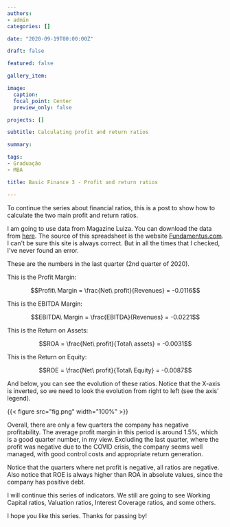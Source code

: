 ```yaml
---
authors:
- admin
categories: []

date: "2020-09-19T00:00:00Z"

draft: false

featured: false

gallery_item: 

image:
  caption: 
  focal_point: Center
  preview_only: false

projects: []

subtitle: Calculating profit and return ratios

summary: 

tags:
- Graduação
- MBA

title: Basic Finance 3 - Profit and return ratios

---
```


To continue the series about financial ratios, this is a post to show how to calculate the two main profit and return ratios.

I am going to use data from Magazine Luiza. You can download the data from [here](https://doi.org/10.7910/DVN/U6GZYM). The source of this spreadsheet is the website [Fundamentus.com](https://www.fundamentus.com.br/). I can't be sure this site is always correct. But in all the times that I checked, I've never found an error.

These are the numbers in the last quarter (2nd quarter of 2020). 

This is the Profit Margin:

$$Profit\ Margin  = \frac{Net\ profit}{Revenues} = -0.0116$$

This is the EBITDA Margin:

$$EBITDA\ Margin  = \frac{EBITDA}{Revenues} = -0.0221$$

This is the Return on Assets:

$$ROA  = \frac{Net\ profit}{Total\ assets} = -0.0031$$

This is the Return on Equity:

$$ROE  = \frac{Net\ profit}{Total\ Equity} = -0.0087$$





And below, you can see the evolution of these ratios. Notice that the X-axis is inverted, so we need to look the evolution from right to left (see the axis' legend).


{{< figure src="fig.png" width="100%" >}}


Overall, there are only a few quarters the company has negative profitability. The average profit margin in this period is around 1.5%, which is a good quarter number, in my view. Excluding the last quarter, where the profit was negative due to the COVID crisis, the company seems well managed, with good control costs and appropriate return generation. 

Notice that the quarters where net profit is negative, all ratios are negative. Also notice that ROE is always higher than ROA in absolute values, since the company has positive debt.

I will continue this series of indicators. We still are going to see Working Capital ratios, Valuation ratios, Interest Coverage ratios, and some others.

I hope you like this series. Thanks for passing by!

